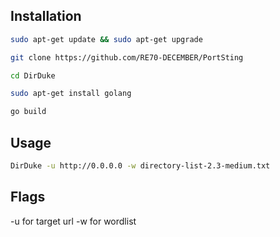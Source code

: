 
## Installation
```bash
sudo apt-get update && sudo apt-get upgrade
```

```bash
git clone https://github.com/RE70-DECEMBER/PortSting
```
```bash
cd DirDuke
```
```bash
sudo apt-get install golang
```
```bash
go build
```


## Usage
```bash
DirDuke -u http://0.0.0.0 -w directory-list-2.3-medium.txt
```

## Flags
-u for target url
-w for wordlist
